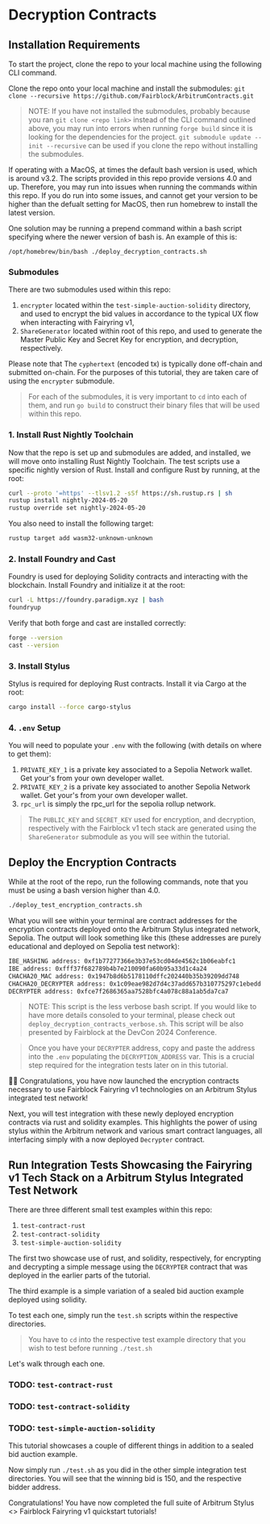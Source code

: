 # Decryption Contracts

## Installation Requirements

To start the project, clone the repo to your local machine using the following CLI command.

Clone the repo onto your local machine and install the submodules: `git clone --recursive https://github.com/Fairblock/ArbitrumContracts.git`

   > NOTE: If you have not installed the submodules, probably because you ran `git clone <repo link>` instead of the CLI command outlined above, you may run into errors when running `forge build` since it is looking for the dependencies for the project. `git submodule update --init --recursive` can be used if you clone the repo without installing the submodules.

If operating with a MacOS, at times the default bash version is used, which is around v3.2. The scripts provided in this repo provide versions 4.0 and up. Therefore, you may run into issues when running the commands within this repo. If you do run into some issues, and cannot get your version to be higher than the defualt setting for MacOS, then run homebrew to install the latest version.

One solution may be running a prepend command within a bash script specifying where the newer version of bash is. An example of this is:

```
/opt/homebrew/bin/bash ./deploy_decryption_contracts.sh  
```

### Submodules

There are two submodules used within this repo:

   1. `encrypter` located within the `test-simple-auction-solidity` directory, and used to encrypt the bid values in accordance to the typical UX flow when interacting with Fairyring v1,
   2. `ShareGenerator` located within root of this repo, and used to generate the Master Public Key and Secret Key for encryption, and decryption, respectively.

Please note that The `cyphertext` (encoded tx) is typically done off-chain and submitted on-chain. For the purposes of this tutorial, they are taken care of using the `encrypter` submodule.

> For each of the submodules, it is very important to `cd` into each of them, and run `go build` to construct their binary files that will be used within this repo. 

### 1. Install Rust Nightly Toolchain

Now that the repo is set up and submodules are added, and installed, we will move onto installing Rust Nightly Toolchain. The test scripts use a specific nightly version of Rust. Install and configure Rust by running, at the root:

```bash
curl --proto '=https' --tlsv1.2 -sSf https://sh.rustup.rs | sh
rustup install nightly-2024-05-20
rustup override set nightly-2024-05-20
```

You also need to install the following target:
```bash
rustup target add wasm32-unknown-unknown
```

### 2. Install Foundry and Cast
Foundry is used for deploying Solidity contracts and interacting with the blockchain. Install Foundry and initialize it at the root:

```bash
curl -L https://foundry.paradigm.xyz | bash
foundryup
```
Verify that both forge and cast are installed correctly:
```bash
forge --version
cast --version
```
### 3. Install Stylus
Stylus is required for deploying Rust contracts. Install it via Cargo at the root:
```bash
cargo install --force cargo-stylus
```
### 4. `.env` Setup
You will need to populate your `.env` with the following (with details on where to get them):

1. `PRIVATE_KEY_1` is a private key associated to a Sepolia Network wallet. Get your's from your own developer wallet.
2. `PRIVATE_KEY_2` is a private key associated to another Sepolia Network wallet. Get your's from your own developer wallet.
3. `rpc_url` is simply the rpc_url for the sepolia rollup network.

> The `PUBLIC_KEY` and `SECRET_KEY` used for encryption, and decryption, respectively with the Fairblock v1 tech stack are generated using the `ShareGenerator` submodule as you will see within the tutorial. 

## Deploy the Encryption Contracts

While at the root of the repo, run the following commands, note that you must be using a bash version higher than 4.0.

```bash
./deploy_test_encryption_contracts.sh
```

What you will see within your terminal are contract addresses for the encryption contracts deployed onto the Arbitrum Stylus integrated network, Sepolia. The output will look something like this (these addresses are purely educational and deployed on Sepolia test network):

```bash
IBE_HASHING address: 0xf1b77277366e3b37e53cd04de4562c1b06eabfc1
IBE address: 0xfff37f682789b4b7e210090fa60b95a33d1c4a24
CHACHA20_MAC address: 0x1947b8d6b5178110dffc202440b35b39209dd748
CHACHA20_DECRYPTER address: 0x1c09eae982d7d4c37add657b310775297c1ebedd
DECRYPTER address: 0xfce7f2686365aa7528bfc4a078c88a1ab5da7ca7
```

> NOTE: This script is the less verbose bash script. If you would like to have more details consoled to your terminal, please check out `deploy_decryption_contracts_verbose.sh`. This script will be also presented by Fairblock at the DevCon 2024 Conference.

> Once you have your `DECRYPTER` address, copy and paste the address into the `.env` populating the `DECRYPTION_ADDRESS` var. This is a crucial step required for the integration tests later on in this tutorial.

🎉🎉 Congratulations, you have now launched the encryption contracts necessary to use Fairblock Fairyring v1 technologies on an Arbitrum Stylus integrated test network!

Next, you will test integration with these newly deployed encryption contracts via rust and solidity examples. This highlights the power of using stylus within the Arbitrum network and various smart contract languages, all interfacing simply with a now deployed `Decrypter` contract.

## Run Integration Tests Showcasing the Fairyring v1 Tech Stack on a Arbitrum Stylus Integrated Test Network

There are three different small test examples within this repo:

1. `test-contract-rust`
2. `test-contract-solidity`
3. `test-simple-auction-solidity`

The first two showcase use of rust, and solidity, respectively, for encrypting and decrypting a simple message using the `DECRYPTER` contract that was deployed in the earlier parts of the tutorial.

The third example is a simple variation of a sealed bid auction example deployed using solidity.

To test each one, simply run the `test.sh` scripts within the respective directories.

> You have to `cd` into the respective test example directory that you wish to test before running `./test.sh`

Let's walk through each one.

### TODO: `test-contract-rust`

### TODO: `test-contract-solidity`

### TODO: `test-simple-auction-solidity`

This tutorial showcases a couple of different things in addition to a sealed bid auction example.

Now simply run `./test.sh` as you did in the other simple integration test directories. You will see that the winning bid is 150, and the respective bidder address.

Congratulations! You have now completed the full suite of Arbitrum Stylus <> Fairblock Fairyring v1 quickstart tutorials!